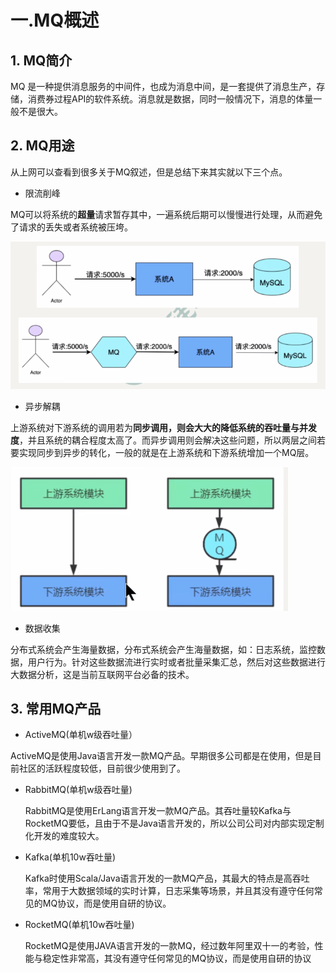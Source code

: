 # 一.MQ概述

## 1. MQ简介

MQ 是一种提供消息服务的中间件，也成为消息中间，是一套提供了消息生产，存储，消费券过程API的软件系统。消息就是数据，同时一般情况下，消息的体量一般不是很大。



## 2. MQ用途

从上网可以查看到很多关于MQ叙述，但是总结下来其实就以下三个点。

- 限流削峰

MQ可以将系统的**超量**请求暂存其中，一遍系统后期可以慢慢进行处理，从而避免了请求的丢失或者系统被压垮。

![image-20230511133602541](https://raw.githubusercontent.com/bigshcool/myPic/main/image-20230511133602541.png)

- 异步解耦

上游系统对下游系统的调用若为**同步调用，则会大大的降低系统的吞吐量与并发度**，并且系统的耦合程度太高了。而异步调用则会解决这些问题，所以两层之间若要实现同步到异步的转化，一般的就是在上游系统和下游系统增加一个MQ层。

![image-20230511133922913](https://raw.githubusercontent.com/bigshcool/myPic/main/image-20230511133922913.png)

- 数据收集

分布式系统会产生海量数据，分布式系统会产生海量数据，如：日志系统，监控数据，用户行为。针对这些数据流进行实时或者批量采集汇总，然后对这些数据进行大数据分析，这是当前互联网平台必备的技术。



## 3. 常用MQ产品

- ActiveMQ(单机w级吞吐量）

ActiveMQ是使用Java语言开发一款MQ产品。早期很多公司都是在使用，但是目前社区的活跃程度较低，目前很少使用到了。

- RabbitMQ(单机w级吞吐量)

  RabbitMQ是使用ErLang语言开发一款MQ产品。其吞吐量较Kafka与RocketMQ要低，且由于不是Java语言开发的，所以公司公司对内部实现定制化开发的难度较大。

- Kafka(单机10w吞吐量)

  Kafka时使用Scala/Java语言开发的一款MQ产品，其最大的特点是高吞吐率，常用于大数据领域的实时计算，日志采集等场景，并且其没有遵守任何常见的MQ协议，而是使用自研的协议。

- RocketMQ(单机10w吞吐量)

  RocketMQ是使用JAVA语言开发的一款MQ，经过数年阿里双十一的考验，性能与稳定性非常高，其没有遵守任何常见的MQ协议，而是使用自研的协议



